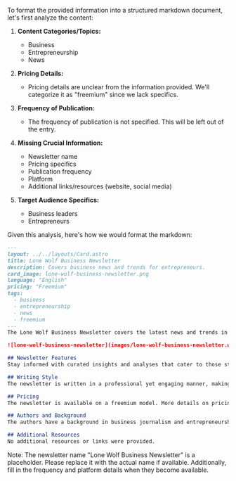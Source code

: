 To format the provided information into a structured markdown document, let's first analyze the content:

1. **Content Categories/Topics:**
   - Business
   - Entrepreneurship
   - News

2. **Pricing Details:**
   - Pricing details are unclear from the information provided. We'll categorize it as "freemium" since we lack specifics.

3. **Frequency of Publication:**
   - The frequency of publication is not specified. This will be left out of the entry.

4. **Missing Crucial Information:**
   - Newsletter name
   - Pricing specifics
   - Publication frequency
   - Platform
   - Additional links/resources (website, social media)

5. **Target Audience Specifics:**
   - Business leaders
   - Entrepreneurs

Given this analysis, here's how we would format the markdown:

```markdown
---
layout: ../../layouts/Card.astro
title: Lone Wolf Business Newsletter
description: Covers business news and trends for entrepreneurs.
card_image: lone-wolf-business-newsletter.png
language: "English"
pricing: "Freemium"
tags:
  - business
  - entrepreneurship
  - news
  - freemium
---
The Lone Wolf Business Newsletter covers the latest news and trends in the business world, designed particularly for entrepreneurs and business leaders who wish to stand out as a lone wolf in their industries. 

![lone-wolf-business-newsletter](images/lone-wolf-business-newsletter.webp)

## Newsletter Features
Stay informed with curated insights and analyses that cater to those striving for success and differentiation in business. 

## Writing Style
The newsletter is written in a professional yet engaging manner, making complex business topics accessible to its audience.

## Pricing
The newsletter is available on a freemium model. More details on pricing are not provided.

## Authors and Background
The authors have a background in business journalism and entrepreneurship, providing them with unique insights into the business trends and challenges faced by leaders today.

## Additional Resources
No additional resources or links were provided.
```

Note: The newsletter name "Lone Wolf Business Newsletter" is a placeholder. Please replace it with the actual name if available. Additionally, fill in the frequency and platform details when they become available.